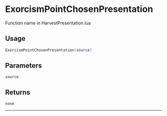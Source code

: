 # ExorcismPointChosenPresentation
Function name in HarvestPresentation.lua
## Usage
```lua
ExorcismPointChosenPresentation(source)
```
## Parameters
`source`
## Returns
`none`

---